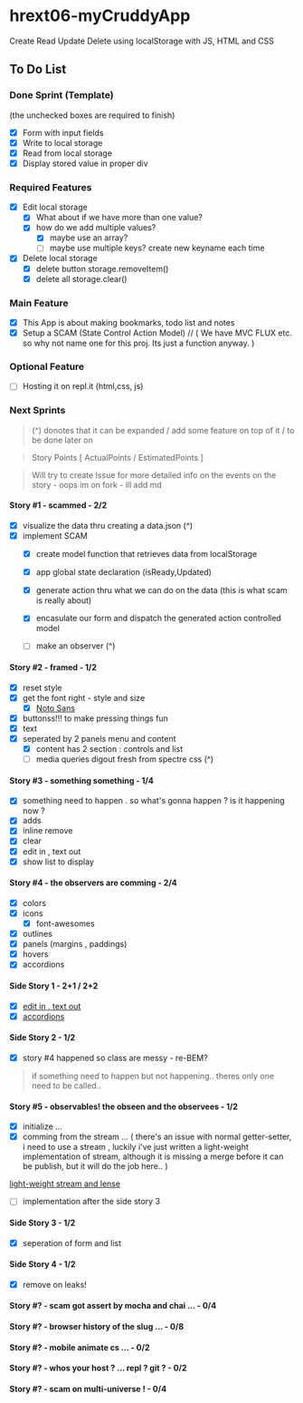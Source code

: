 # hrext06-myCruddyApp
Create Read Update Delete using localStorage with JS, HTML and CSS

## To Do List

### Done Sprint (Template)
(the unchecked boxes are required to finish)
- [x] Form with input fields
- [x] Write to local storage
- [x] Read from local storage
- [x] Display stored value in proper div

### Required Features
- [x] Edit local storage
    - [x] What about if we have more than one value?
    - [x] how do we add multiple values?
        - [x] maybe use an array?
        - [ ] maybe use multiple keys? create new keyname each time
- [x] Delete local storage
    - [x] delete button storage.removeItem()
    - [x] delete all storage.clear()

### Main Feature
- [x] This App is about making bookmarks, todo list and notes
- [x] Setup a SCAM (State Control Action Model) // ( We have MVC FLUX etc. so why not name one for this proj. Its just a function anyway. )

### Optional Feature
- [ ] Hosting it on repl.it (html,css, js)

### Next Sprints
> (^) donotes that it can be expanded / add some feature on top of it / to be done later on

> Story Points [ ActualPoints / EstimatedPoints ]

> Will try to create Issue for more detailed info on the events on the story - oops im on fork - ill add md

#### Story #1 - scammed - 2/2 
- [x] visualize the data thru creating a data.json (^)
- [x] implement SCAM
    - [x] create model function that retrieves data from localStorage
    - [x] app global state declaration (isReady,Updated)
    - [x] generate action thru what we can do on the data (this is what scam is really about)
    - [x] encasulate our form and dispatch the generated action controlled model
    - [ ] make an observer (^)
    

#### Story #2 - framed - 1/2
- [x] reset style
- [x] get the font right - style and size
    - [x] [Noto Sans](https://fonts.google.com/specimen/Noto+Sans?selection.family=Noto+Sans)
- [x] buttonss!!! to make pressing things fun
- [x] text
- [x] seperated by 2 panels menu and content
    - [x] content has 2 section : controls and list
    - [ ] media queries digout fresh from spectre css (^)

#### Story #3 - something something - 1/4
- [x] something need to happen . so what's gonna happen ? is it happening now ?
- [x] adds
- [x] inline remove
- [x] clear
- [x] edit in , text out
- [x] show list to display

#### Story #4 - the observers are comming - 2/4
- [x] colors
- [x] icons
    - [x] font-awesomes
- [x] outlines
- [x] panels (margins , paddings)
- [x] hovers
- [x] accordions

#### Side Story 1 - 2+1 / 2+2
- [x] [edit in , text out](https://github.com/dnErf/hrext06-myCruddyApp/blob/master/issues/edit_in-text_out.md)
- [x] [accordions](https://github.com/dnErf/hrext06-myCruddyApp/blob/master/issues/accordions.md) 

#### Side Story 2 - 1/2
- [x] story #4 happened so class are messy - re-BEM?

> if something need to happen but not happening.. theres only one need to be called..

#### Story #5 - observables! the obseen and the observees - 1/2
- [x] initialize ...
- [x] comming from the stream ... ( there's an issue with normal getter-setter, i need to use a stream , luckily i've just written a light-weight implementation of stream, although it is missing a merge before it can be publish, but it will do the job here.. )

[light-weight stream and lense](https://github.com/dnErf/vdbx)

- [ ] implementation after the side story 3

#### Side Story 3 - 1/2
- [x] seperation of form and list

#### Side Story 4 - 1/2
- [x] remove on leaks!

#### Story #? - scam got assert by mocha and chai ... - 0/4

#### Story #? - browser history of the slug ... - 0/8

#### Story #? - mobile animate cs ... - 0/2

#### Story #? - whos your host ? ... repl ? git ? - 0/2

#### Story #? - scam on multi-universe ! - 0/4